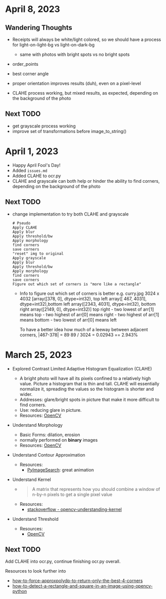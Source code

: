# April 8, 2023
## Wandering Thoughts
- Receipts will always be white/light colored, so we should have a process for light-on-light-bg vs light-on-dark-bg
    - same with photos with bright spots vs no bright spots

- order_points
- best corner angle
- proper orientation improves results (duh), even on a pixel-level
- CLAHE process working, but mixed results, as expected, depending on the background of the photo

## Next TODO
- get grayscale process working
- improve set of transformations before image_to_string()

# April 1, 2023
- Happy April Fool's Day!
- Added `issues.md`
- Added CLAHE to ocr.py
- CLAHE and grayscale can both help or hinder the ability to find corners, depending on the background of the photo

## Next TODO
- change implementation to try both CLAHE and grayscale
    ```
    # Pseudo
    Apply CLAHE
    Apply blur
    Apply threshold/bw
    Apply morphology
    find corners
    save corners
    "reset" img to original
    Apply grayscale
    Apply blur
    Apply threshold/bw
    Apply morphology
    find corners
    save corners
    Figure out which set of corners is "more like a rectangle"
    ```
    -   Info to figure out which set of corners is better
        e.g. curry.jpg
        3024 x 4032
        [array([378,   0], dtype=int32), top left
        array([ 467, 4031], dtype=int32),bottom left
        array([2343, 4031], dtype=int32), bottom right
        array([2149,    0], dtype=int32)] top right
            - two lowest of arr[1] means top
            - two highest of arr[0] means right
            - two highest of arr[1] means bottom
            - two lowest of arr[0] means left
        
        To have a better idea how much of a leeway between adjacent corners,
        |467-378| = 89
        89 / 3024 = 0.02943 == 2.943%

# March 25, 2023

- Explored Contrast Limited Adaptive Histogram Equalization (CLAHE)
    - A bright photo will have all its pixels confined to a relatively high value. Picture a histogram that is thin and tall. CLAHE will essentially normalize it, spreading the values so the histogram is shorter and wider.
    - Addresses: glare/bright spots in picture that make it more difficult to find corners.
    - Use: reducing glare in picture.
    - Resources: [OpenCV](https://docs.opencv.org/3.1.0/d5/daf/tutorial_py_histogram_equalization.html)

- Understand Morphology
    - Basic Forms: dilation, erosion
    - normally performed on **binary** images
    - Resources: [OpenCV](https://docs.opencv.org/4.x/d9/d61/tutorial_py_morphological_ops.html)

- Understand Contour Approximation
    - Resources: 
        - [PyImageSearch](https://pyimagesearch.com/2021/10/06/opencv-contour-approximation/): great animation

- Understand Kernel
    - > A matrix that represents how you should combine a window of n-by-n pixels to get a single pixel value
    - Resources:
        - [stackoverflow - opencv-understanding-kernel](https://stackoverflow.com/questions/16655962/opencv-understanding-kernel)

- Understand Threshold
    - Resources:
        - [OpenCV](https://docs.opencv.org/4.x/d7/d4d/tutorial_py_thresholding.html)

## Next TODO

Add CLAHE into ocr.py, continue finishing ocr.py overall.

Resources to look further into
- [how-to-force-approxpolydp-to-return-only-the-best-4-corners](https://stackoverflow.com/questions/13028961/how-to-force-approxpolydp-to-return-only-the-best-4-corners-opencv-2-4-2)
- [how-to-detect-a-rectangle-and-square-in-an-image-using-opencv-python](https://www.tutorialspoint.com/how-to-detect-a-rectangle-and-square-in-an-image-using-opencv-python)